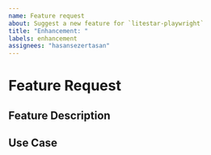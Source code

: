 ```yaml
---
name: Feature request
about: Suggest a new feature for `litestar-playwright`
title: "Enhancement: "
labels: enhancement
assignees: "hasansezertasan"
---
```


# Feature Request

## Feature Description

<!--
Replace this comment with a description of what the feature should do.
Include details such as links to relevant specs or previous discussions.
-->

## Use Case

<!--
Replace this comment with an example of the problem which this feature
would resolve.
-->
